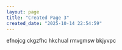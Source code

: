 ```yaml
---
layout: page
title: "Created Page 3"
created_date: "2025-10-14 22:54:59"
---
```


efnojcg ckgzfhc hkchual rmvgmsw bkjyvpc 
